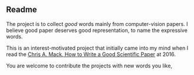 ## Readme 

The project is to collect *good* words mainly from computer-vision papers. I believe good paper deserves good representation, to name the expressive words.

This is an interest-motivated project that initially came into my mind when I read the [Chris A. Mack, How to Write a Good Scientific Paper](https://spie.org/samples/9781510619142.pdf)
 at 2016. 
 
 You are welcome to contribute the projects with new words you like,
 
 

